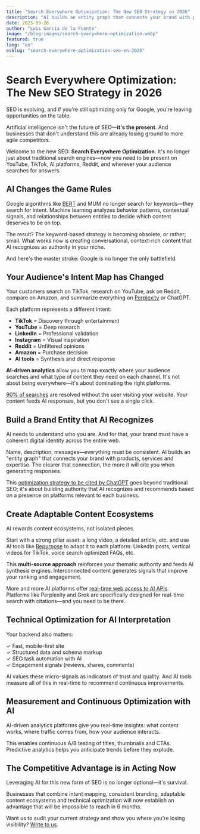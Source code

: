 ```yaml
---
title: "Search Everywhere Optimization: The New SEO Strategy in 2026"
description: "AI builds an entity graph that connects your brand with products, services and expertise. The clearer that connection, the more it will cite you when generating responses."
date: 2025-09-26
author: "Luis García de la Fuente"
image: "/blog-images/search-everywhere-optimization.webp"
featured: true
lang: "en"
esSlug: "search-everywhere-optimization-seo-en-2026"
---
```

# Search Everywhere Optimization: The New SEO Strategy in 2026

SEO is evolving, and if you're still optimizing only for Google, you're leaving opportunities on the table.

Artificial intelligence isn't the future of SEO—**it's the present**. And businesses that don't understand this are already losing ground to more agile competitors.

Welcome to the new SEO: **Search Everywhere Optimization**. It's no longer just about traditional search engines—now you need to be present on YouTube, TikTok, AI platforms, Reddit, and wherever your audience searches for answers.

## AI Changes the Game Rules

Google algorithms like <a href="https://blog.google/products/search/search-language-understanding-bert/" target="_blank" rel="nofollow">BERT</a> and MUM no longer search for keywords—they search for intent. Machine learning analyzes behavior patterns, contextual signals, and relationships between entities to decide which content deserves to be on top.

The result? The keyword-based strategy is becoming obsolete, or rather; small. What works now is creating conversational, context-rich content that AI recognizes as authority in your niche.

And here's the master stroke: Google is no longer the only battlefield.

## Your Audience's Intent Map has Changed

Your customers search on TikTok, research on YouTube, ask on Reddit, compare on Amazon, and summarize everything on <a href="https://www.perplexity.ai/" target="_blank" rel="nofollow">Perplexity</a> or ChatGPT.

Each platform represents a different intent:

- **TikTok** = Discovery through entertainment
- **YouTube** = Deep research
- **LinkedIn** = Professional validation
- **Instagram** = Visual inspiration
- **Reddit** = Unfiltered opinions
- **Amazon** = Purchase decision
- **AI tools** = Synthesis and direct response

**AI-driven analytics** allow you to map exactly where your audience searches and what type of content they need on each channel. It's not about being everywhere—it's about dominating the right platforms.

<a href="/posts/internet-you-knew-no-longer-exists/" target="_blank">90% of searches</a> are resolved without the user visiting your website. Your content feeds AI responses, but you don't see a single click.

## Build a Brand Entity that AI Recognizes

AI needs to understand who you are. And for that, your brand must have a coherent digital identity across the entire web.

Name, description, messages—everything must be consistent. AI builds an "entity graph" that connects your brand with products, services and expertise. The clearer that connection, the more it will cite you when generating responses.

This <a href="/posts/keys-cited-chatgpt-ai-models/" target="_blank">optimization strategy to be cited by ChatGPT</a> goes beyond traditional SEO; it's about building authority that AI recognizes and recommends based on a presence on platforms relevant to each business.

## Create Adaptable Content Ecosystems

AI rewards content ecosystems, not isolated pieces. 

Start with a strong pillar asset: a long video, a detailed article, etc. and use AI tools like <a href="https://repurpose.io/" target="_blank" rel="nofollow">Repurpose</a> to adapt it to each platform: LinkedIn posts, vertical videos for TikTok, voice search optimized FAQs, etc. 

This **multi-source approach** reinforces your thematic authority and feeds AI synthesis engines. Interconnected content generates signals that improve your ranking and engagement.

More and more AI platforms offer <a href="/posts/ai-api-comparison-report/" target="_blank">real-time web access to AI APIs</a>. Platforms like Perplexity and Grok are specifically designed for real-time search with citations—and you need to be there.

## Technical Optimization for AI Interpretation

Your backend also matters:

✓ Fast, mobile-first site  
✓ Structured data and schema markup  
✓ SEO task automation with AI  
✓ Engagement signals (reviews, shares, comments)

AI values these micro-signals as indicators of trust and quality. And AI tools measure all of this in real-time to recommend continuous improvements.

## Measurement and Continuous Optimization with AI

AI-driven analytics platforms give you real-time insights: what content works, where traffic comes from, how your audience interacts.

This enables continuous A/B testing of titles, thumbnails and CTAs. Predictive analytics helps you anticipate trends before they explode.

## The Competitive Advantage is in Acting Now

Leveraging AI for this new form of SEO is no longer optional—it's survival.

Businesses that combine intent mapping, consistent branding, adaptable content ecosystems and technical optimization will now establish an advantage that will be impossible to reach in 6 months.

Want us to audit your current strategy and show you where you're losing visibility? <a href="#" onclick="demo.showModal(); return false;">Write to us</a>.
